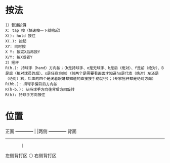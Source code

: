 # 按法
```
1）普通按键
X: tap 按（快速按一下就抬起）
X(): hold 按住
X(.): 抬起
XY: 同时按
X Y: 按完X后再按Y
X/Y: 按X或者Y
2）摇杆
R(h.): 持球手（hand）方向按；（h是持球手、o是无球手、b是后（绝对）、f是前（绝对）、B是后（相对球员的后）、x是任意方向）（前两个是需要看画面才知道ho是代表（绝对）左还是（绝对）右，后面的四个是闭着眼睛都知道的直接按手柄就行）；（专家摇杆都是绝对方向）
R(hb.): 持球手偏背后方向按
R(h-b.): 从持球手方向往背后方向旋转
R(h): 持球手方向按住
```
# 位置

 正面
 ————
|    |两侧
 ————
 背面

------------------------
           |
左侧背打区 ⚪  右侧背打区


